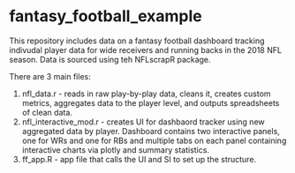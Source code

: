 # fantasy_football_example


This repository includes data on a fantasy football dashboard tracking indivudal player data for wide receivers and running backs in the 2018 NFL season. Data is sourced using teh NFLscrapR package.

There are 3 main files:
1) nfl_data.r - reads in raw play-by-play data, cleans it, creates custom metrics, aggregates data to the player level, and outputs spreadsheets of clean data.
2) nfl_interactive_mod.r - creates UI for dashbaord tracker using new aggregated data by player. Dashboard contains two interactive panels, one for WRs and one for RBs and multiple tabs on each panel containing interactive charts via plotly and summary statistics.
3) ff_app.R - app file that calls the UI and SI to set up the structure. 
